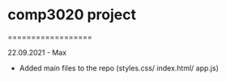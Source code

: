 # comp3020 project
==================

22.09.2021 - Max
- Added main files to the repo (styles.css/ index.html/ app.js)
